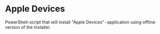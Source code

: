 # Apple Devices
PowerShell-script that will install "Apple Devices" -application using offline version of the installer.

